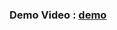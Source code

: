 ### Demo Video : [demo](https://drive.google.com/file/d/1HwjBlTTEl1ELzYADfirvHliOOfXOf9Yh/view?t=1)
